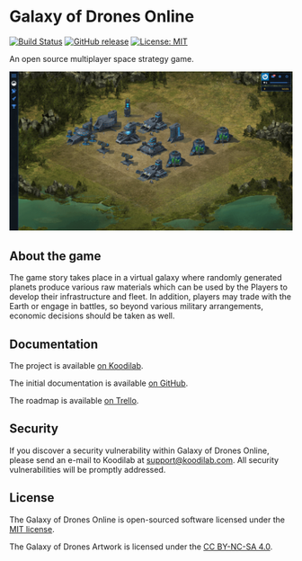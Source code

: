 # Galaxy of Drones Online

[![Build Status](https://travis-ci.com/galaxyofdrones/galaxyofdrones.svg?branch=master)](https://travis-ci.com/galaxyofdrones/galaxyofdrones)
[![GitHub release](https://img.shields.io/github/release/galaxyofdrones/galaxyofdrones.svg)](https://github.com/galaxyofdrones/galaxyofdrones/releases)
[![License: MIT](https://img.shields.io/badge/License-MIT-brightgreen.svg)](https://opensource.org/licenses/MIT)

An open source multiplayer space strategy game.

![Screenshot](public/images/screenshot.png)

## About the game

The game story takes place in a virtual galaxy where randomly generated planets produce various raw materials which can be used by the Players to develop their infrastructure and fleet. In addition, players may trade with the Earth or engage in battles, so beyond various military arrangements, economic decisions should be taken as well.

## Documentation

The project is available [on Koodilab](https://koodilab.com).

The initial documentation is available [on GitHub](https://github.com/galaxyofdrones/docs).

The roadmap is available [on Trello](https://trello.com/b/vWfdm6AA/galaxy-of-drones-online).

## Security

If you discover a security vulnerability within Galaxy of Drones Online, please send an e-mail to Koodilab at support@koodilab.com. All security vulnerabilities will be promptly addressed.

## License

The Galaxy of Drones Online is open-sourced software licensed under the [MIT license](http://opensource.org/licenses/MIT).

The Galaxy of Drones Artwork is licensed under the [CC BY-NC-SA 4.0](https://creativecommons.org/licenses/by-nc-sa/4.0/).
